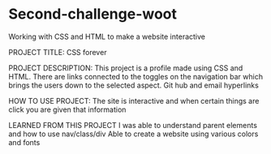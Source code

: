 # Second-challenge-woot
Working with CSS and HTML to make a website interactive 

PROJECT TITLE: CSS forever 

PROJECT DESCRIPTION: 
This project is a profile made using CSS and HTML. There are links connected to the toggles on the navigation bar which brings the users down to the selected aspect. 
Git hub and email hyperlinks


HOW TO USE PROJECT:
The site is interactive and when certain things are click you are given that information 

LEARNED FROM THIS PROJECT
I was able to understand parent elements and how to use nav/class/div 
Able to create a website using various colors and fonts 
